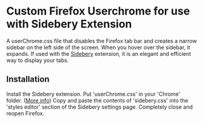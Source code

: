 # Custom Firefox Userchrome for use with Sidebery Extension

A userChrome.css file that disables the Firefox tab bar and creates a narrow sidebar on the left side of the screen. When you hover over the sidebar, it expands. If used with the [Sidebery](https://github.com/mbnuqw/sidebery) extension, it is an elegant and efficient way to display your tabs. 

## Installation
Install the Sidebery extension. Put 'userChrome.css' in your 'Chrome' folder. ([More info](https://www.userchrome.org/)) Copy and paste the contents of 'sidebery.css' into the 'styles editor' section of the Sidebery settings page. Completely close and reopen Firefox.